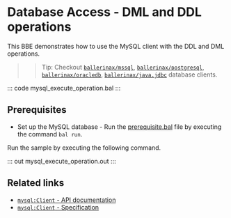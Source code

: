 # Database Access - DML and DDL operations

This BBE demonstrates how to use the MySQL client with the DDL and  DML operations. 

>> Tip: Checkout [`ballerinax/mssql`](https://central.ballerina.io/ballerinax/mssql), [`ballerinax/postgresql`](https://central.ballerina.io/ballerinax/postgresql), [`ballerinax/oracledb`](https://central.ballerina.io/ballerinax/oracledb), [`ballerinax/java.jdbc`](https://central.ballerina.io/ballerinax/java.jdbc) database clients.

::: code mysql_execute_operation.bal :::

## Prerequisites
- Set up the MySQL database - Run the [prerequisite.bal](https://github.com/ballerina-platform/ballerina-distribution/blob/master/examples/mysql-execute-operation/prerequisites/prerequisite.bal) file by executing the command `bal run`.

Run the sample by executing the following command.

::: out mysql_execute_operation.out :::

## Related links
- [`mysql:Client` - API documentation](https://lib.ballerina.io/ballerinax/mysql/latest/)
- [`mysql:Client` - Specification](https://github.com/ballerina-platform/module-ballerinax-mysql/blob/master/docs/spec/spec.md#2-client)
